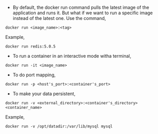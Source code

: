 * By default, the docker run command pulls the latest image of the application and runs it. But what if we want to run a specific image instead of the latest one. Use the command,

```
docker run <image_name>:<tag>
```
Example,
```
docker run redis:5.0.5
```

* To run a container in an interactive mode witha terminal,

```
docker run -it <image_name>
```

* To do port mapping,

```
docker run -p <host's_port>:<container's_port>
```

* To make your data persistent,

```
docker run -v <external_directory>:<container's_directory> <container_name>
```
Example,
```
docker run -v /opt/datadir:/var/lib/mysql mysql
```
